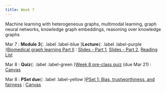 ```yaml
---
title: Week 7
---
```


Machine learning with heterogeneous graphs, multimodal learning, graph neural networks, knowledge graph embeddings, reasoning over knowledge graphs

Mar 7
: **Module 3**{: .label .label-blue }**Lecture**{: .label .label-purple }[Biomedical graph learning Part II](/BMI702/lectures/module3/week07)
  : [Slides - Part 1](#), [Slides - Part 2](#), [Reading List](/BMI702/lectures/module3/week07)

Mar 8
: **Quiz**{: .label .label-green }[Week 8 pre-class quiz](#) (due Mar 21)
  : [Canvas](https://canvas.harvard.edu/courses/134015)

Mar 8
: **PSet due**{: .label .label-yellow }[PSet 1: Bias, trustworthiness, and fairness](#)
  : [Canvas](https://canvas.harvard.edu/courses/134015)